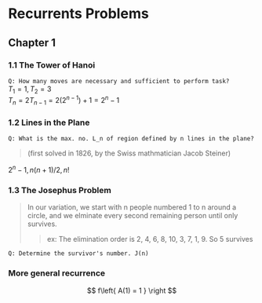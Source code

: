 # Recurrents Problems

## Chapter 1
### 1.1 The Tower of Hanoi
`Q: How many moves are necessary and sufficient to perform task?`  
$T_1 = 1, T_2 = 3$  
$T_n = 2T_{n-1} = 2(2^{n-1}) + 1 = 2^n - 1$

### 1.2 Lines in the Plane
`Q: What is the max. no. L_n of region defined by n lines in the plane?`  
> (first solved in 1826, by the Swiss mathmatician Jacob Steiner)  

$2^n - 1, n(n+1)/2, n!$

### 1.3 The Josephus Problem
> In our variation, we start with n people numbered 1 to n around a circle, and we elminate every second remaining  person until only survives.  
>> ex: The elimination order is 2, 4, 6, 8, 10, 3, 7, 1, 9. So 5 survives  

`Q: Determine the survivor's number. J(n)`

### More general recurrence
$$
f\left{
  A(1) = 1
  }
\right
$$
